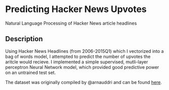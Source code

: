# Predicting Hacker News Upvotes

Natural Language Processing of Hacker News article headlines

## Description

Using Hacker News Headlines (from 2006-2015Q1) which I vectorized into a bag of words model, I attempted to predict the number of upvotes the aritcle would recieve. I implemented a simple supervised, mutli-layer perceptron Neural Network model, which provided good predictive power on an untrained test set.

The dataset was originally compiled by @arnauddri and can be found [here](https://github.com/arnauddri/hn/tree/master/data).
